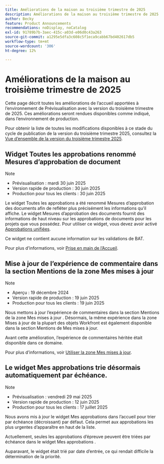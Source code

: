 ```yaml
---
title: Améliorations de la maison au troisième trimestre de 2025
description: Améliorations de la maison au troisième trimestre de 2025
author: Becky
feature: Product Announcements
recommendations: noDisplay, noCatalog
exl-id: 91789b7b-3aec-415c-a03d-e06d0c43a263
source-git-commit: a1295e5dfa3c608c5f1eca9cabb67bd402617db5
workflow-type: tm+mt
source-wordcount: '306'
ht-degree: 12%

---
```


# Améliorations de la maison au troisième trimestre de 2025

Cette page décrit toutes les améliorations de l’accueil apportées à l’environnement de Prévisualisation avec la version du troisième trimestre de 2025. Ces améliorations seront rendues disponibles comme indiqué, dans l’environnement de production.

Pour obtenir la liste de toutes les modifications disponibles à ce stade du cycle de publication de la version du troisième trimestre 2025, consultez la [Vue d’ensemble de la version du troisième trimestre 2025](/help/quicksilver/product-announcements/product-releases/25-q3-release-activity/25-q3-release-overview.md).

## Widget Toutes les approbations renommé Mesures d’approbation de document

>[!NOTE]
>
>* Prévisualisation : mardi 30 juin 2025
>* Version rapide de production : 30 juin 2025
>* Production pour tous les clients : 30 juin 2025

Le widget Toutes les approbations a été renommé Mesures d’approbation des documents afin de refléter plus précisément les informations qu’il affiche. Le widget Mesures d’approbation des documents fournit des informations de haut niveau sur les approbations de documents pour les projets que vous possédez. Pour utiliser ce widget, vous devez avoir activé [Approbations unifiées](/help/quicksilver/review-and-approve-work/document-reviews-and-approvals/document-approvals-overview.md).

Ce widget ne contient aucune information sur les validations de BAT.

Pour plus d’informations, voir [Prise en main de l’Accueil](/help/quicksilver/workfront-basics/using-home/using-the-home-area/get-started-with-home.md).

## Mise à jour de l’expérience de commentaire dans la section Mentions de la zone Mes mises à jour

>[!NOTE]
>
>* Aperçu : 19 décembre 2024
>* Version rapide de production : 19 juin 2025
>* Production pour tous les clients : 19 juin 2025

Nous mettons à jour l’expérience de commentaires dans la section Mentions de la zone Mes mises à jour . Désormais, la même expérience dans la zone Mises à jour de la plupart des objets Workfront est également disponible dans la section Mentions de Mes mises à jour.

Avant cette amélioration, l’expérience de commentaires héritée était disponible dans ce domaine.

Pour plus d’informations, voir [Utiliser la zone Mes mises à jour](/help/quicksilver/workfront-basics/using-home/using-the-home-area/my-updates-area.md).

## Le widget Mes approbations trie désormais automatiquement par échéance.

>[!NOTE]
>
>* Prévisualisation : vendredi 29 mai 2025
>* Version rapide de production : 12 juin 2025
>* Production pour tous les clients : 17 juillet 2025

Nous avons mis à jour le widget Mes approbations dans l’accueil pour trier par échéance (décroissant) par défaut. Cela permet aux approbations les plus urgentes d’apparaître en haut de la liste.

Actuellement, seules les approbations d’épreuve peuvent être triées par échéance dans le widget Mes approbations .

Auparavant, le widget était trié par date d’entrée, ce qui rendait difficile la détermination de la priorité.

